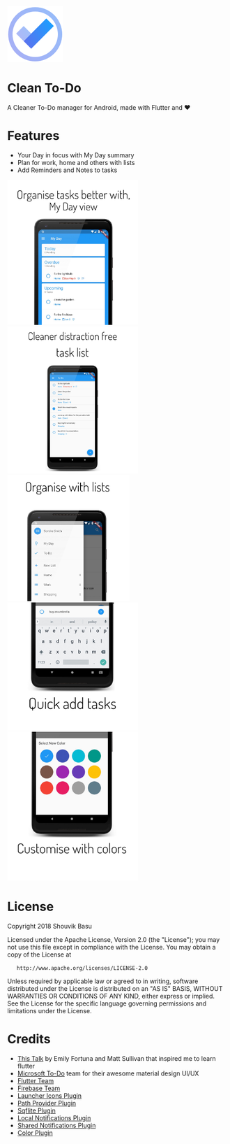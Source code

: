 


![alt text](https://github.com/babanomania/CleanToDO/raw/master/images/logo.png?raw=true "Clean To-Do")
# Clean To-Do

A Cleaner To-Do manager for Android, made with Flutter and ❤️

# Features

* Your Day in focus with My Day summary
* Plan for work, home and others with lists 
* Add Reminders and Notes to tasks

<img src="https://github.com/babanomania/CleanToDO/raw/master/images/graphics/mockup_myday.png?raw=true" width="300"> <img src="https://github.com/babanomania/CleanToDO/raw/master/images/graphics/mockup_listview.png?raw=true" width="300"> 
<img src="https://github.com/babanomania/CleanToDO/raw/master/images/graphics/mockup_lists.png?raw=true" width="280"> <img src="https://github.com/babanomania/CleanToDO/raw/master/images/graphics/mockup_quickadd.png?raw=true" width="300">
<img src="https://github.com/babanomania/CleanToDO/raw/master/images/graphics/mockup_colors.png?raw=true" width="300">



# License

Copyright 2018 Shouvik Basu

   Licensed under the Apache License, Version 2.0 (the "License");
   you may not use this file except in compliance with the License.
   You may obtain a copy of the License at

       http://www.apache.org/licenses/LICENSE-2.0

   Unless required by applicable law or agreed to in writing, software
   distributed under the License is distributed on an "AS IS" BASIS,
   WITHOUT WARRANTIES OR CONDITIONS OF ANY KIND, either express or implied.
   See the License for the specific language governing permissions and
limitations under the License.

# Credits

* [This Talk](https://www.youtube.com/watch?v=iflV0D0d1zQ) by Emily Fortuna and Matt Sullivan that inspired me to learn flutter
* [Microsoft To-Do](https://todo.microsoft.com/en-us) team for their awesome material design UI/UX
* [Flutter Team](https://github.com/flutter/)
* [Firebase Team](https://firebase.google.com/docs/auth/)
* [Launcher Icons Plugin](https://github.com/franzsilva/flutter_launcher_icons)
* [Path Provider Plugin](https://github.com/flutter/plugins/tree/master/packages/path_provider)
* [Sqflite Plugin](https://github.com/tekartik/sqflite)
* [Local Notifications Plugin](https://github.com/MaikuB/flutter_local_notifications)
* [Shared Notifications Plugin](https://github.com/flutter/plugins/tree/master/packages/shared_preferences)
* [Color Plugin](http://github.com/MichaelFenwick/Color)


